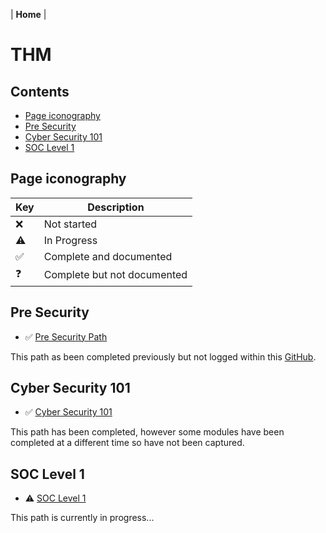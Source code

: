 | **Home** |

# THM


## Contents

- [Page iconography](#page-iconography)
- [Pre Security](#pre-security)
- [Cyber Security 101](#cyber-security-101)
- [SOC Level 1](#soc-level-1)


## Page iconography

| Key  | Description                 |
|------|-----------------------------|
|  ❌  | Not started                 |
|  ⚠️  | In Progress                 |
|  ✅  | Complete and documented     |
|  ❓  | Complete but not documented |


## Pre Security

- ✅ [Pre Security Path](PreSecurity.md)

This path as been completed previously but not logged within this [GitHub](https://github.com/n0d3xsigil/THM).


## Cyber Security 101

- ✅ [Cyber Security 101](CyberSecurity101.md)

This path has been completed, however some modules have been completed at a different time so have not been captured.


## SOC Level 1

- ⚠️ [SOC Level 1](SOClevel1.md)

This path is currently in progress...
